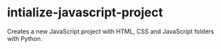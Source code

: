 # intialize-javascript-project
Creates a new JavaScript project with HTML, CSS and JavaScript folders with Python. 
